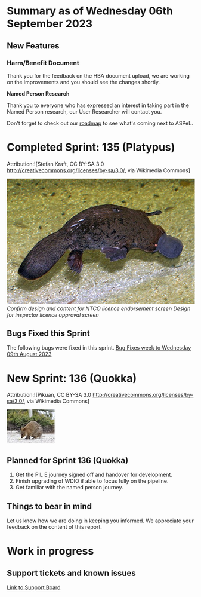 # Summary as of Wednesday 06th September 2023

## New Features 
### **Harm/Benefit Document**
Thank you for the feedback on the HBA document upload, we are working on the improvements and you should see the changes shortly.

**Named Person Research**

Thank you to everyone who has expressed an interest in taking part in the Named Person research, our User Researcher will contact you. 

Don't forget to check out our [roadmap](https://roadmap.prodpad.com/937455be-8d08-11ed-aa53-2a7db0eb1d9c) to see what's coming next to ASPeL.

# Completed Sprint: 135 (Platypus)


Attribution:![Stefan Kraft, CC BY-SA 3.0 <http://creativecommons.org/licenses/by-sa/3.0/>, via Wikimedia Commons]


![Stefan Kraft, CC BY-SA 3.0 <http://creativecommons.org/licenses/by-sa/3.0/>, via Wikimedia Commons](graphs/Platypus.jpg)
*Confirm design and content for NTCO licence endorsement screen*
*Design for inspector licence approval screen*

## Bugs Fixed this Sprint
The following bugs were fixed in this sprint.
[Bug Fixes week to Wednesday 09th August 2023](graphs/Bugs090823.jpg)



 
# New Sprint: 136 (Quokka)

Attribution:![Pikuan, CC BY-SA 3.0 <http://creativecommons.org/licenses/by-sa/3.0/>, via Wikimedia Commons]




![Pikuan, CC BY-SA 3.0 <http://creativecommons.org/licenses/by-sa/3.0/>, via Wikimedia Commons](graphs/Quokka.jpg)





## Planned for Sprint 136 (Quokka)
1) Get the PIL E journey signed off and handover for development. 
2) Finish upgrading of WDIO if able to focus fully on the pipeline.
3) Get familiar with the named person journey.

## Things to bear in mind
Let us know how we are doing in keeping you informed. We appreciate your feedback on the content of this report.

# Work in progress

## Support tickets and known issues
[Link to Support Board](https://collaboration.homeoffice.gov.uk/jira/secure/RapidBoard.jspa?rapidView=1717)









